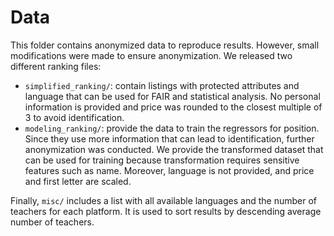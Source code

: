 # Data

This folder contains anonymized data to reproduce results. However, small modifications were made to ensure anonymization. We released two different ranking files:
* `simplified_ranking/`: contain listings with protected attributes and language that can be used for FAIR and statistical analysis. No personal information is provided and price was rounded to the closest multiple of 3 to avoid identification. 
* `modeling_ranking/`: provide the data to train the regressors for position. Since they use more information that can lead to identification, further anonymization was conducted. We provide the transformed dataset that can be used for training because transformation requires sensitive features such as name. Moreover, language is not provided, and price and first letter are scaled.

Finally, `misc/` includes a list with all available languages and the number of teachers for each platform. It is used to sort results by descending average number of teachers.
